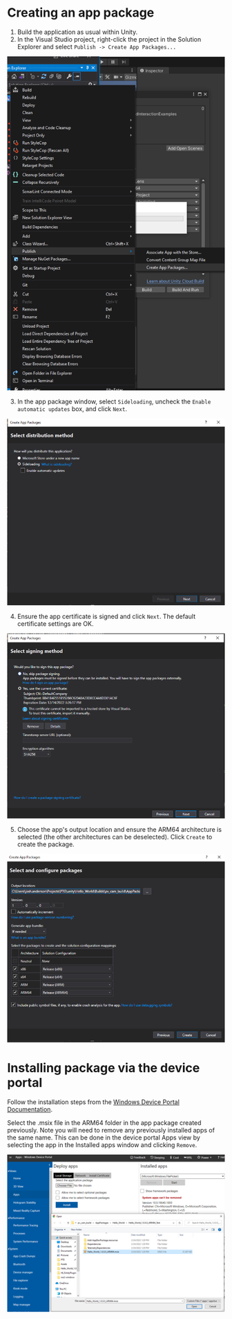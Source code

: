 # Creating an app package
1) Build the application as usual within Unity.
2) In the Visual Studio project, right-click the project in the Solution Explorer and select `Publish -> Create App Packages...`

![Menu](docs/images/publish_screen.png)

3) In the app package window, select `Sideloading`, uncheck the `Enable automatic updates` box, and click `Next`.

![Distribution screen](docs/images/distribution_method.PNG)

4) Ensure the app certificate is signed and click `Next`. The default certificate settings are OK.

![Signing screen](docs/images/signing_method.PNG)

5) Choose the app's output location and ensure the ARM64 architecture is selected (the other architectures can be deselected). Click `Create` to create the package.

![Package screen](docs/images/package_configuration.PNG)

# Installing package via the device portal
Follow the installation steps from the [Windows Device Portal Documentation](https://docs.microsoft.com/en-us/windows/mixed-reality/develop/advanced-concepts/using-the-windows-device-portal#installing-an-app).

Select the .msix file in the ARM64 folder in the app package created previously.
Note you will need to remove any previously installed apps of the same name. This can be done in the device portal Apps view by selecting the app in the Installed apps window and clicking `Remove`.

![Device portal install](docs/images/device_portal_install.PNG)
